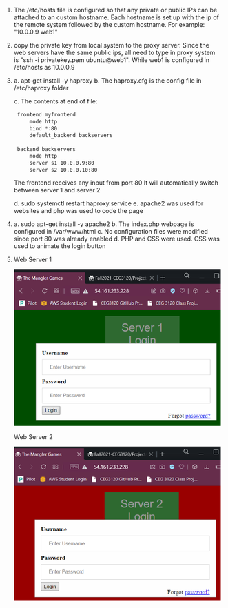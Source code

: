 1. The /etc/hosts file is configured so that any private or public IPs can be attached to an custom hostname. Each hostname is set up with the ip of the remote system followed by the custom hostname. For example: "10.0.0.9 web1"
2. copy the private key from local system to the proxy server. Since the web servers have the same public ips, all need to type in proxy system is "ssh -i privatekey.pem ubuntu@web1". While web1 is configured in /etc/hosts as 10.0.0.9
3. 
    a. apt-get install -y haproxy
    b. The haproxy.cfg is the config file in /etc/haproxy folder
    
    c. The contents at end of file:

        frontend myfrontend
            mode http
            bind *:80
            default_backend backservers

        backend backservers
            mode http
            server s1 10.0.0.9:80
            server s2 10.0.0.10:80
    The frontend receives any input from port 80
    It will automatically switch between server 1 and server 2

    d. sudo systemctl restart haproxy.service
    e. apache2 was used for websites and php was used to code the page
4. 
    a. sudo apt-get install -y apache2
    b. The index.php webpage is configured in /var/www/html
    c. No configuration files were modified since port 80 was already enabled
    d. PHP and CSS were used. CSS was used to animate the login button

5. 
    Web Server 1

    ![Web Server 1 screenshot](Server1Site.PNG)

    Web Server 2

    ![Web Server 2 screenshot](Server2Site.PNG)